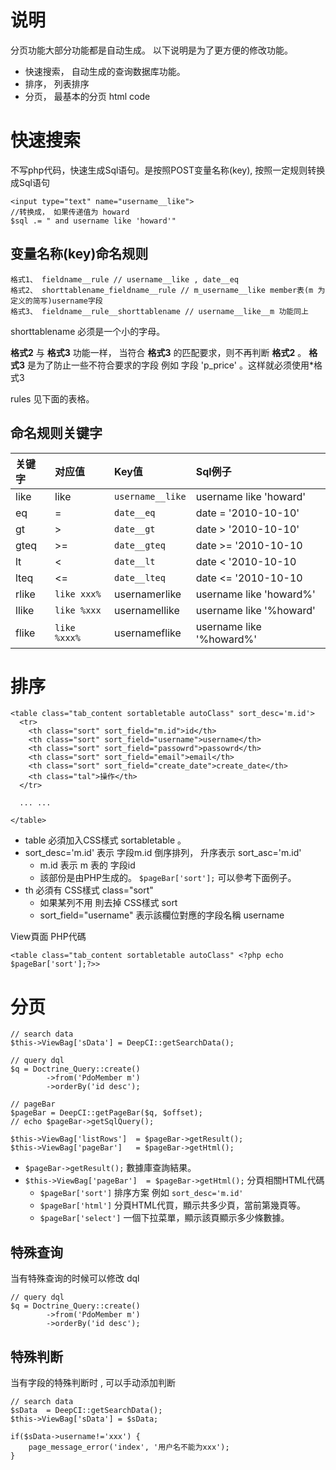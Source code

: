 # 说明 #
分页功能大部分功能都是自动生成。 以下说明是为了更方便的修改功能。

  * 快速搜索， 自动生成的查询数据库功能。
  * 排序， 列表排序
  * 分页， 最基本的分页 html code

# 快速搜索 #
不写php代码，快速生成Sql语句。是按照POST变量名称(key), 按照一定规则转换成Sql语句
```
<input type="text" name="username__like">
//转换成， 如果传递值为 howard
$sql .= " and username like 'howard'"
```

## 变量名称(key)命名规则 ##

```
格式1、 fieldname__rule // username__like , date__eq
格式2、 shorttablename_fieldname__rule // m_username__like member表(m 为定义的简写)username字段
格式3、 fieldname__rule__shorttablename // username__like__m 功能同上
```

shorttablename 必须是一个小的字母。

**格式2** 与 **格式3** 功能一样， 当符合 **格式3** 的匹配要求，则不再判断 **格式2** 。 **格式3** 是为了防止一些不符合要求的字段 例如 字段 'p\_price' 。这样就必须使用\*格式3

rules 见下面的表格。


## 命名规则关键字 ##

| **关键字** | **对应值** | **Key值** | **Sql例子** |
|:--------|:--------|:---------|:----------|
| like    | like    | `username__like` | username like 'howard'|
| eq      | =       | `date__eq` | date = '2010-10-10' |
| gt      | >       | `date__gt` | date > '2010-10-10' |
| gteq    | >=      | `date__gteq` | date >= '2010-10-10 |
| lt      | <       | `date__lt` | date < '2010-10-10 |
| lteq    | <=      | `date__lteq` | date <= '2010-10-10 |
| rlike   | `like xxx%` | usernamerlike | username like 'howard%' |
| llike   | `like %xxx` | usernamellike | username like '%howard' |
| flike   | `like %xxx%` | usernameflike | username like '%howard%' |

# 排序 #

```
<table class="tab_content sortabletable autoClass" sort_desc='m.id'>
  <tr>
	<th class="sort" sort_field="m.id">id</th>
	<th class="sort" sort_field="username">username</th>
	<th class="sort" sort_field="passowrd">passowrd</th>
	<th class="sort" sort_field="email">email</th>
	<th class="sort" sort_field="create_date">create_date</th>
	<th class="tal">操作</th>
  </tr>

  ... ...

</table>
```

  * table 必須加入CSS樣式  sortabletable  。
  * sort\_desc='m.id' 表示 字段m.id 倒序排列， 升序表示 sort\_asc='m.id'
    * m.id 表示 m 表的 字段id
    * 該部份是由PHP生成的。 `$pageBar['sort'];` 可以參考下面例子。
  * th 必須有 CSS樣式 class="sort"
    * 如果某列不用 則去掉 CSS樣式 sort
    * sort\_field="username" 表示該欄位對應的字段名稱 username

View頁面 PHP代碼
```
<table class="tab_content sortabletable autoClass" <?php echo $pageBar['sort'];?>>
```

# 分页 #

```
// search data
$this->ViewBag['sData'] = DeepCI::getSearchData();

// query dql
$q = Doctrine_Query::create()
		->from('PdoMember m')
		->orderBy('id desc');

// pageBar
$pageBar = DeepCI::getPageBar($q, $offset);
// echo $pageBar->getSqlQuery();

$this->ViewBag['listRows']	= $pageBar->getResult();
$this->ViewBag['pageBar']	= $pageBar->getHtml();
```

  * `$pageBar->getResult();` 數據庫查詢結果。
  * `$this->ViewBag['pageBar']	= $pageBar->getHtml();` 分頁相關HTML代碼
    * `$pageBar['sort']` 排序方案 例如 `sort_desc='m.id'`
    * `$pageBar['html']` 分頁HTML代買，顯示共多少頁，當前第幾頁等。
    * `$pageBar['select']` 一個下拉菜單，顯示該頁顯示多少條數據。

## 特殊查询 ##
当有特殊查询的时候可以修改 dql
```
// query dql
$q = Doctrine_Query::create()
		->from('PdoMember m')
		->orderBy('id desc');
```

## 特殊判断 ##
当有字段的特殊判断时 , 可以手动添加判断
```
// search data
$sData  = DeepCI::getSearchData();
$this->ViewBag['sData'] = $sData;

if($sData->username!='xxx') {
    page_message_error('index', '用户名不能为xxx');
}
```